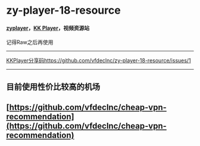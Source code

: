 # zy-player-18-resource

#### [zyplayer](https://github.com/Hunlongyu/ZY-Player)，[KK Player](https://github.com/npljy/ZYPlayer-APP)，视频资源站

记得Raw之后再使用

---

[KKPlayer分享码https://github.com/vfdeclnc/zy-player-18-resource/issues/1](https://github.com/vfdeclnc/zy-player-18-resource/issues/1)

---
 
## 目前使用性价比较高的机场  
## [https://github.com/vfdeclnc/cheap-vpn-recommendation](https://github.com/vfdeclnc/cheap-vpn-recommendation)

